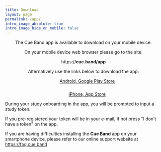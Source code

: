 ```yaml
---
title: Download
layout: page
permalink: /app/
intro_image_absolute: true
intro_image_hide_on_mobile: false
---
```


<script src="https://cdn.usefathom.com/script.js" data-site="NLUAZAUK" defer></script>

<p style="text-align: center"> 
   The Cue Band app is available to download on your mobile device.
</p>



<!--a href="{{ link }}" style="background-color: #E5261F; width: 100%; color: white; border: solid; height: 50px; border-radius: 10px; font-size: 15px; line-height: 50px; text-decoration: none;  display: inline-block; cursor: pointer"> Download App </a-->
            
<div id="noPhoneContainer" style="text-align: center; display: block;">
    <p style="text-align: center">
        On your mobile device web browser please go to the site:
    </p>
    <p style="text-align: center">
        https://<strong>cue.band/app</strong>
    </p>
    <p style="text-align: center">
        Alternatively use the links below to download the app:
    </p>
    <ul style="list-style: none">
        <li style="padding-bottom: 25px"><a href="{{ "appandroid" | relative_url }}">Android, Google Play Store</a></li>
        <li><a href="{{ "appios" | relative_url }}">iPhone, App Store</a></li>
    </ul>
</div>

<div id="androidContainer" style="text-align: center; display: none;">
    <p>Tap the following link to be taken to the Play Store and install the app:</p>
    <p style="text-align: center; padding-bottom: 25px">
        <a href="{{ "appandroid" | relative_url }}">Android, Google Play Store</a>
    </p>
    <p style="text-align: center">
        If you are installing the app on another device, on that device's web browser go to the site:
    </p>
    <p style="text-align: center; padding-bottom: 25px">
        https://<strong>cue.band/app</strong>
    </p>
    <p style="text-align: center;">
        The app is also available on iPhone:
    </p>
    <p>
        <a href="{{ "appios" | relative_url }}">iPhone, App Store</a>
    </p>
</div>


<div id="iosContainer" style="text-align: center; display: none;">
    <p>Tap the following link to be taken to the App Store and install the app:</p>
    <p style="text-align: center; padding-bottom: 25px">
        <a href="{{ "appios" | relative_url }}">iPhone, App Store</a>
    </p>
    <p style="text-align: center">
        If you are installing the app on another device, on that device's web browser go to the site:
    </p>
    <p style="text-align: center; padding-bottom: 25px">
        https://<strong>cue.band/app</strong>
    </p>
    <p style="text-align: center;">
        The app is also available on Android:
    </p>
    <p>
        <a href="{{ "appandroid" | relative_url }}">Android, Google Play Store</a>
    </p>
</div>
<p style="text-align: left">
    During your study onboarding in the app, you will be prompted to input a study token.
</p>
<div id="tokenContainer" style="text-align: left; display: none;">
    <p> This token will allow us to get the choices you selected during the pre-registeration on the website.</p>
    <p style="text-align: center">
        Your study token    
    </p>
    <p style="font-size: 30px; text-align: center;"> 
        <strong id="tokenText"></strong>
    </p>
    
</div>
<div id="noTokenContainer" style="text-align: center; display: block;">
    <p style="text-align: left">
        If you pre-registered your token will be in your e-mail, if not press "I don't have a token" on the app. 
    </p>
</div>

<p>
    If you are having difficulties installing the <strong>Cue Band</strong> app on your smartphone device, please refer to our online support website at <a href="https://faq.cue.band">https://faq.cue.band</a>
</p>

<script>
    const urlSearchParams = new URLSearchParams(window.location.search);
    const params = Object.fromEntries(urlSearchParams.entries());
    
    var token = params['t'];

    var noTokenContainer = document.getElementById("noTokenContainer");

    if(token != null) {
        var tokenContainer = document.getElementById("tokenContainer");
        tokenContainer.style.display = "block";

        var tokenText = document.getElementById("tokenText");
        tokenText.innerText = token;
        noTokenContainer.style.display = "none";
    } 

    var platform = getMobileOperatingSystem();
    var noPhoneContainer = document.getElementById("noPhoneContainer");

    if(platform == "Android") {
        var androidContainer = document.getElementById("androidContainer");
        androidContainer.style.display = "block"
        noPhoneContainer.style.display = "none"
    } else if(platform == "iOS") {
        var iosContainer = document.getElementById("iosContainer");
        iosContainer.style.display = "block"
        noPhoneContainer.style.display = "none"
    }


/**
 * Determine the mobile operating system.
 * This function returns one of 'iOS', 'Android', 'Windows Phone', or 'unknown'.
 *
 * @returns {String}
 */
function getMobileOperatingSystem() {
    var userAgent = navigator.userAgent || navigator.vendor || window.opera;

    // Windows Phone must come first because its UA also contains "Android"
    if (/windows phone/i.test(userAgent)) {
        return "unknown";
    }

    if (/android/i.test(userAgent)) {
        return "Android";
    }

    // iOS detection from: http://stackoverflow.com/a/9039885/177710
    if (/iPhone|iPod/.test(userAgent) && !window.MSStream) {
        return "iOS";
    }

    return "unknown";
}


</script>
    